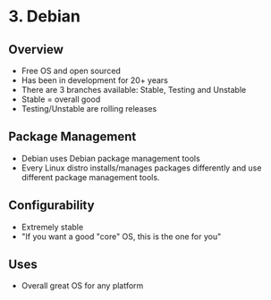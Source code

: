 # 3. Debian
## Overview
* Free OS and open sourced
* Has been in development for 20+ years
* There are 3 branches available: Stable, Testing and Unstable
* Stable = overall good
* Testing/Unstable are rolling releases
## Package Management
* Debian uses Debian package management tools
* Every Linux distro installs/manages packages differently and use different package management tools.
## Configurability 
* Extremely stable
* "If you want a good "core" OS, this is the one for you"
## Uses
* Overall great OS for any platform